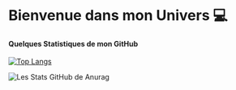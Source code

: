 # Bienvenue dans mon Univers 💻
#### Quelques Statistiques de mon GitHub

[![Top Langs](https://github-readme-stats.vercel.app/api/top-langs/?username=ryanvaugarni)](https://github.com/ryanvaugarni/github-readme-stats)

![Les Stats GitHub de Anurag](https://github-readme-stats.vercel.app/api?username=ryanvaugarni&show_icons=true)
